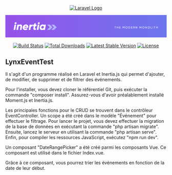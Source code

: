 <p align="center"><a href="https://laravel.com" target="_blank"><img src="https://raw.githubusercontent.com/laravel/art/master/logo-lockup/5%20SVG/2%20CMYK/1%20Full%20Color/laravel-logolockup-cmyk-red.svg" width="400" alt="Laravel Logo"></a></p>
<img src="https://raw.githubusercontent.com/inertiajs/.github/master/LOGO.png">
<p align="center">
<a href="https://github.com/laravel/framework/actions"><img src="https://github.com/laravel/framework/workflows/tests/badge.svg" alt="Build Status"></a>
<a href="https://packagist.org/packages/laravel/framework"><img src="https://img.shields.io/packagist/dt/laravel/framework" alt="Total Downloads"></a>
<a href="https://packagist.org/packages/laravel/framework"><img src="https://img.shields.io/packagist/v/laravel/framework" alt="Latest Stable Version"></a>
<a href="https://packagist.org/packages/laravel/framework"><img src="https://img.shields.io/packagist/l/laravel/framework" alt="License"></a>
</p>

## LynxEventTest
Il s'agit d'un programme réalisé en Laravel et Inertia.js qui permet d'ajouter, de modifier, de supprimer et de filtrer des événements.

Pour l'installer, vous devez cloner le référentiel Git, puis exécuter la commande "composer install". Assurez-vous d'avoir préalablement installé Moment.js et Inertia.js.

Les principales fonctions pour le CRUD se trouvent dans le contrôleur EventController. Un scope a été créé dans le modèle "Événement" pour effectuer le filtrage. Pour lancer le projet, vous devez effectuer la migration de la base de données en exécutant la commande "php artisan migrate". Ensuite, lancez le serveur en utilisant la commande "php artisan serve". Enfin, pour compiler les ressources JavaScript, exécutez "npm run dev".

Un composant "DateRangePicker" a été créé parmi les composants Vue. Ce composant est utilisé dans le fichier Index.vue.

Grâce à ce composant, vous pourrez trier les événements en fonction de la date de leur début.
